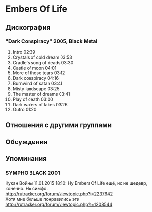 # Embers Of Life



## Дискография

### "Dark Conspiracy" 2005, Black Metal

1. Intro 02:39  
2. Crystals of cold dream 03:53  
3. Cradle's song of deads 03:30  
4. Castle of moon 04:01  
5. More of those tears 03:12  
6. Dark conspiracy 04:16  
7. Burnwind of satan 03:41  
8. Misty landscape 03:25  
9. The master of dreams 03:41  
10. Play of death 03:00  
11. Dark waters of lakes 03:26  
12. Outro 01:20 


## Отношения с другими группами


## Обсуждения


## Упоминания

### SYMPHO BLACK 2001

Кукан Войны 11.01.2015 18:10:
Ну Embers Of Life ещё, но не шедевр, конечно. Но симфо.<BR><A HREF="http://rutracker.org/forum/viewtopic.php?t=2237642" TARGET="_blank">http://rutracker.org/forum/viewtopic.php?t=2237642</A><BR>Хотя мне больше понравились эти<BR><A HREF="http://rutracker.org/forum/viewtopic.php?t=1208544" TARGET="_blank">http://rutracker.org/forum/viewtopic.php?t=1208544</A>

